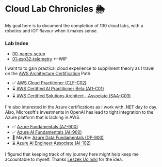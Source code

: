 # Cloud Lab Chronicles 🌦
My goal here is to document the completion of 100 cloud labs, with a robotics and IOT flavour when it makes sense.

### Lab Index
- [00-pages-setup](https://github.com/matthewww/cloud-lab-chronicles/blob/main/docs/labs/00-pages-setup.md)
- [01-esp32-telemetry](https://github.com/matthewww/cloud-lab-chronicles/blob/main/docs/labs/01-esp32-telemetry.md) <--WIP

I want to to gain practical cloud experience to suppliment theory as I travel on the [AWS Architecture Certification](https://d1.awsstatic.com/training-and-certification/docs/AWS_certification_paths.pdf) Path. 
- ✅ [AWS Cloud Practitioner (CLF-C02)](https://aws.amazon.com/certification/certified-cloud-practitioner/) 
- ⌛ [AWS Certified AI Practitioner Beta (AI1-C01)](https://aws.amazon.com/certification/certified-ai-practitioner/)
- ⌛ [AWS Certified Solutions Architect - Associate (SAA-C03)](https://aws.amazon.com/certification/certified-solutions-architect-associate/)

I'm also interested in the Azure certifications as I work with .NET day to day. Also, Microsoft's investments in OpenAI has lead to tight integration to the Azure platform that is lacking in AWS.
- ✅ [Azure Fundamentals (AZ-900)](https://learn.microsoft.com/en-us/credentials/certifications/azure-fundamentals/) 
- ✅ [Azure AI Fundamentals (AI-900)](https://learn.microsoft.com/en-us/credentials/certifications/azure-ai-fundamentals/)
- 🤔 Maybe: [Azure Data Fundamentals (DP-900)](https://learn.microsoft.com/en-us/credentials/certifications/azure-data-fundamentals/)
- ⌛ [Azure AI Engineer Associate (AI-102)](https://learn.microsoft.com/en-us/credentials/certifications/azure-ai-engineer/)

I figured that keeping track of my journey here might help keep me accountable to myself. Thanks [Leszek Ucinski](https://github.com/LesUski/100-Days-in-Cloud/tree/main) for the idea.


